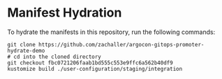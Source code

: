 # Manifest Hydration

To hydrate the manifests in this repository, run the following commands:

```shell
git clone https://github.com/zachaller/argocon-gitops-promoter-hydrate-demo
# cd into the cloned directory
git checkout fbc0721206faab1bd555c553e9ffc6a562b40df9
kustomize build ./user-configuration/staging/integration
```
